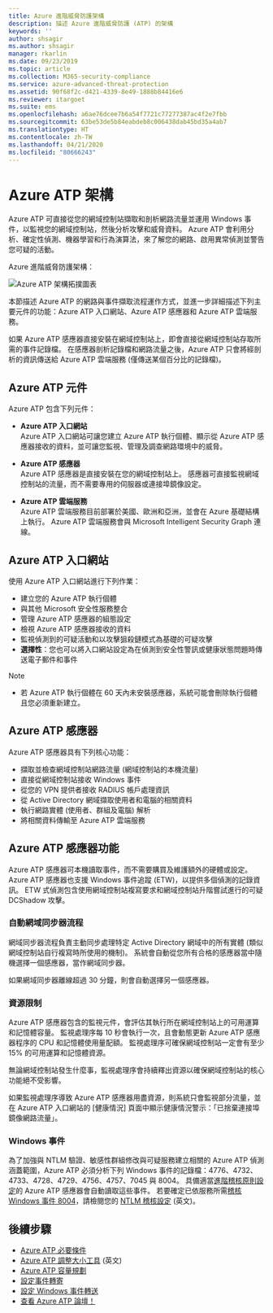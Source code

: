 ```yaml
---
title: Azure 進階威脅防護架構
description: 描述 Azure 進階威脅防護 (ATP) 的架構
keywords: ''
author: shsagir
ms.author: shsagir
manager: rkarlin
ms.date: 09/23/2019
ms.topic: article
ms.collection: M365-security-compliance
ms.service: azure-advanced-threat-protection
ms.assetid: 90f68f2c-d421-4339-8e49-1888b84416e6
ms.reviewer: itargoet
ms.suite: ems
ms.openlocfilehash: a6ae76dcee7b6a54f7721c77277387ac4f2e7fbb
ms.sourcegitcommit: 63be53de5b84eabdeb8c006438dab45bd35a4ab7
ms.translationtype: HT
ms.contentlocale: zh-TW
ms.lasthandoff: 04/21/2020
ms.locfileid: "80666243"
---
```

# <a name="azure-atp-architecture"></a>Azure ATP 架構

Azure ATP 可直接從您的網域控制站擷取和剖析網路流量並運用 Windows 事件，以監視您的網域控制站，然後分析攻擊和威脅資料。 Azure ATP 會利用分析、確定性偵測、機器學習和行為演算法，來了解您的網路、啟用異常偵測並警告您可疑的活動。

Azure 進階威脅防護架構：

![Azure ATP 架構拓撲圖表](media/atp-architecture-topology.png)

本節描述 Azure ATP 的網路與事件擷取流程運作方式，並進一步詳細描述下列主要元件的功能：Azure ATP 入口網站、Azure ATP 感應器和 Azure ATP 雲端服務。 

如果 Azure ATP 感應器直接安裝在網域控制站上，即會直接從網域控制站存取所需的事件記錄檔。 在感應器剖析記錄檔和網路流量之後，Azure ATP 只會將經剖析的資訊傳送給 Azure ATP 雲端服務 (僅傳送某個百分比的記錄檔)。 

## <a name="azure-atp-components"></a>Azure ATP 元件
Azure ATP 包含下列元件：

-    **Azure ATP 入口網站** <br>
Azure ATP 入口網站可讓您建立 Azure ATP 執行個體、顯示從 Azure ATP 感應器接收的資料，並可讓您監視、管理及調查網路環境中的威脅。  
-   **Azure ATP 感應器**<br>
Azure ATP 感應器是直接安裝在您的網域控制站上。 感應器可直接監視網域控制站的流量，而不需要專用的伺服器或連接埠鏡像設定。

-   **Azure ATP 雲端服務**<br>
Azure ATP 雲端服務目前部署於美國、歐洲和亞洲，並會在 Azure 基礎結構上執行。 Azure ATP 雲端服務會與 Microsoft Intelligent Security Graph 連線。 

## <a name="azure-atp-portal"></a>Azure ATP 入口網站 
使用 Azure ATP 入口網站進行下列作業：
- 建立您的 Azure ATP 執行個體
- 與其他 Microsoft 安全性服務整合 
- 管理 Azure ATP 感應器的組態設定 
- 檢視 Azure ATP 感應器接收的資料
- 監視偵測到的可疑活動和以攻擊狙殺鏈模式為基礎的可疑攻擊
- **選擇性**：您也可以將入口網站設定為在偵測到安全性警訊或健康狀態問題時傳送電子郵件和事件

> [!NOTE]
> - 若 Azure ATP 執行個體在 60 天內未安裝感應器，系統可能會刪除執行個體且您必須重新建立。

## <a name="azure-atp-sensor"></a>Azure ATP 感應器
Azure ATP 感應器具有下列核心功能：
- 擷取並檢查網域控制站網路流量 (網域控制站的本機流量)
- 直接從網域控制站接收 Windows 事件 
- 從您的 VPN 提供者接收 RADIUS 帳戶處理資訊
- 從 Active Directory 網域擷取使用者和電腦的相關資料
- 執行網路實體 (使用者、群組及電腦) 解析
- 將相關資料傳輸至 Azure ATP 雲端服務

 
## <a name="azure-atp-sensor-features"></a>Azure ATP 感應器功能

Azure ATP 感應器可本機讀取事件，而不需要購買及維護額外的硬體或設定。 Azure ATP 感應器也支援 Windows 事件追蹤 (ETW)，以提供多個偵測的記錄資訊。 ETW 式偵測包含使用網域控制站複寫要求和網域控制站升階嘗試進行的可疑 DCShadow 攻擊。

### <a name="domain-synchronizer-process"></a>自動網域同步器流程

網域同步器流程負責主動同步處理特定 Active Directory 網域中的所有實體 (類似網域控制站自行複寫時所使用的機制)。 系統會自動從您所有合格的感應器當中隨機選擇一個感應器，當作網域同步器。 

如果網域同步器離線超過 30 分鐘，則會自動選擇另一個感應器。 
    
### <a name="resource-limitations"></a>資源限制

Azure ATP 感應器包含的監視元件，會評估其執行所在網域控制站上的可用運算和記憶體容量。 監視處理序每 10 秒會執行一次，且會動態更新 Azure ATP 感應器程序的 CPU 和記憶體使用量配額。 監視處理序可確保網域控制站一定會有至少 15% 的可用運算和記憶體資源。

無論網域控制站發生什麼事，監視處理序會持續釋出資源以確保網域控制站的核心功能絕不受影響。

如果監視處理序導致 Azure ATP 感應器用盡資源，則系統只會監視部分流量，並在 Azure ATP 入口網站的 [健康情況] 頁面中顯示健康情況警示：「已捨棄連接埠鏡像網路流量」。

### <a name="windows-events"></a>Windows 事件

為了加強與 NTLM 驗證、敏感性群組修改與可疑服務建立相關的 Azure ATP 偵測涵蓋範圍，Azure ATP 必須分析下列 Windows 事件的記錄檔：4776、4732、4733、4728、4729、4756、4757、7045 與 8004。 具備適當[進階稽核原則設定](atp-advanced-audit-policy.md)的 Azure ATP 感應器會自動讀取這些事件。 若要確定已依服務所需[稽核 Windows 事件 8004](configure-windows-event-collection.md#ntlm-authentication-using-windows-event-8004)，請檢閱您的 [NTLM 稽核設定](https://blogs.technet.microsoft.com/askds/2009/10/08/ntlm-blocking-and-you-application-analysis-and-auditing-methodologies-in-windows-7/) \(英文\)。

## <a name="next-steps"></a>後續步驟

- [Azure ATP 必要條件](atp-prerequisites.md)
- [Azure ATP 調整大小工具](https://aka.ms/trisizingtool) \(英文\)
- [Azure ATP 容量規劃](atp-capacity-planning.md)
- [設定事件轉寄](configure-event-forwarding.md)
- [設定 Windows 事件轉送](configure-event-forwarding.md)
- [查看 Azure ATP 論壇！](https://aka.ms/azureatpcommunity)
